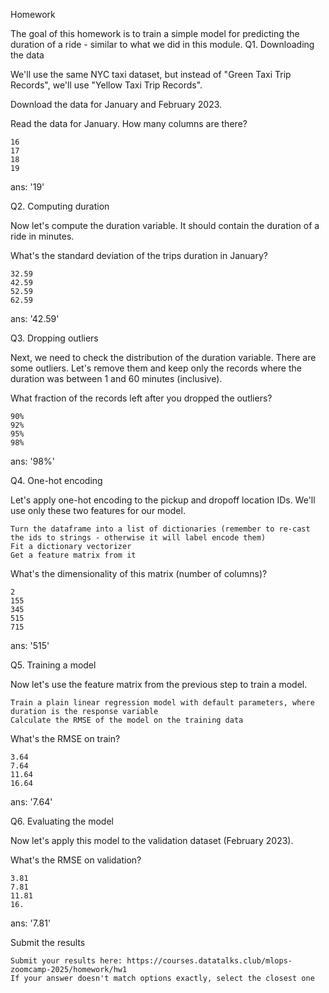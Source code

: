 Homework

The goal of this homework is to train a simple model for predicting the duration of a ride - similar to what we did in this module.
Q1. Downloading the data

We'll use the same NYC taxi dataset, but instead of "Green Taxi Trip Records", we'll use "Yellow Taxi Trip Records".

Download the data for January and February 2023.

Read the data for January. How many columns are there?

    16
    17
    18
    19

ans: '19'

Q2. Computing duration

Now let's compute the duration variable. It should contain the duration of a ride in minutes.

What's the standard deviation of the trips duration in January?

    32.59
    42.59
    52.59
    62.59

ans: '42.59'

Q3. Dropping outliers

Next, we need to check the distribution of the duration variable. There are some outliers. Let's remove them and keep only the records where the duration was between 1 and 60 minutes (inclusive).

What fraction of the records left after you dropped the outliers?

    90%
    92%
    95%
    98%

ans: '98%'

Q4. One-hot encoding

Let's apply one-hot encoding to the pickup and dropoff location IDs. We'll use only these two features for our model.

    Turn the dataframe into a list of dictionaries (remember to re-cast the ids to strings - otherwise it will label encode them)
    Fit a dictionary vectorizer
    Get a feature matrix from it

What's the dimensionality of this matrix (number of columns)?

    2
    155
    345
    515
    715

ans: '515'

Q5. Training a model

Now let's use the feature matrix from the previous step to train a model.

    Train a plain linear regression model with default parameters, where duration is the response variable
    Calculate the RMSE of the model on the training data

What's the RMSE on train?

    3.64
    7.64
    11.64
    16.64

ans: '7.64'

Q6. Evaluating the model

Now let's apply this model to the validation dataset (February 2023).

What's the RMSE on validation?

    3.81
    7.81
    11.81
    16.
    
ans: '7.81'

Submit the results

    Submit your results here: https://courses.datatalks.club/mlops-zoomcamp-2025/homework/hw1
    If your answer doesn't match options exactly, select the closest one
